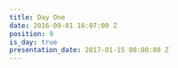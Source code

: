 ```yaml
---
title: Day One
date: 2016-09-01 16:07:00 Z
position: 9
is_day: true
presentation_date: 2017-01-15 00:00:00 Z
---
```


